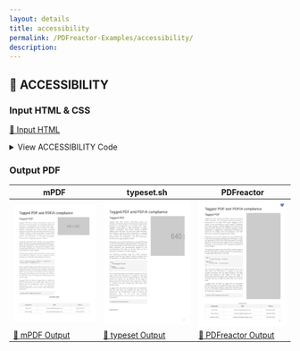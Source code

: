 ```yaml
---
layout: details
title: accessibility
permalink: /PDFreactor-Examples/accessibility/
description: 
---
```




## 🔬 ACCESSIBILITY

### Input HTML & CSS

[📄 Input HTML](https://raw.githubusercontent.com/azettl/compare.html2pdf.tools/master//html/PDFreactor%20Examples/accessibility/accessibility.html)

<details>
    <summary>
        View ACCESSIBILITY Code
    </summary>
    <pre><code class="hljs xml"><span class="hljs-meta">&lt;!DOCTYPE <span class="hljs-meta-keyword">html</span>&gt;</span>
<span class="hljs-tag">&lt;<span class="hljs-name">html</span> <span class="hljs-attr">lang</span>=<span class="hljs-string">"en-US"</span>&gt;</span>
    <span class="hljs-tag">&lt;<span class="hljs-name">head</span>&gt;</span>
        <span class="hljs-tag">&lt;<span class="hljs-name">meta</span> <span class="hljs-attr">content</span>=<span class="hljs-string">"text/html; charset=UTF-8"</span> <span class="hljs-attr">http-equiv</span>=<span class="hljs-string">"Content-Type"</span>/&gt;</span>
        <span class="hljs-tag">&lt;<span class="hljs-name">title</span>&gt;</span>Tagged PDF and PDF/A compliance<span class="hljs-tag">&lt;/<span class="hljs-name">title</span>&gt;</span>
        <span class="hljs-tag">&lt;<span class="hljs-name">style</span>&gt;</span>
            /***************************************************
             * Page
             ***************************************************/
            
            @page {
                margin: 1.5cm;
                
                @bottom-right {
                    content: counter(page);
                    vertical-align: top;
                    font-size: 12pt;
                    color: black;
                }
            }
            
            /* Styles that should specifically not affect browsers */
            @media print {
                .pageBreak + * {
                    break-before: page;
                    margin-top: 0;
                }
            
                .pageBreakBefore {
                    break-before: page;
                    margin-top: 0;
                }
                
                h1 {
                    break-before: page;
                    margin-top: 0 !important;
                }
            }
            
            /* Some basic style for browsers */
            @media screen {
                
                html {
                    background-color: lightgray;
                }
                
                body {
                    max-width: 1200px;
                    margin: 8px auto;
                    
                    padding: 32px;
                    padding-top: 0;
                    border: 1px solid darkgray;
                    background-color: white;
                }
                
                img {
                    max-width: 18cm;
                }
                
                h1 {
                    margin-top: 1cm !important;
                }
            }
            
            /***************************************************
             * General
             ***************************************************/
            
            html {
                font-family: arial, sans-serif;
                font-size: 10pt;
                color: #222222;
            }
            
            div, div p, blockquote {
                color: #222222;
            }
            
            h1, h2, h3, h4, h5, h6 {
                font-weight: normal;
                margin-top: 0.6cm;
                break-after: avoid;
            }
            
            h1 {
                font-size: 24pt;
                margin-bottom: 0.5cm;
            }
            
            h2 {
                font-size: 18pt;
                margin: 0.4cm 0;
            }
            
            h3 {
                font-size: 14pt;
                margin: 0.4cm 0;
            }
            
            h4 {
                font-size: 12pt;
                text-decoration: underline;
                margin-bottom: 0.25cm;
            }
            
            p, td, th, li {
                font-size: 10pt;
                line-height: 1.25;
                color: #666666;
            }
            
            p {
                text-align: justify;
            }
            
            a {
                color: #e41d03;
                text-decoration: underline;
            }
            
            barcode, math {
                color: black;
            }
            
            blockquote {
                font-family: 'times new roman', serif;
                font-style: italic;
                margin: 2mm;
                padding: 0;
            }
            
            table {
                margin-left: auto;
                margin-right: auto;
                border-collapse: collapse;
                background-color: transparent;
            }
            
            table, td, th {
                border: thin solid #e1e1e1;
            }
            
            td, th {
                padding: 0.2cm;
            }
            
            th {
                text-align: center;
                background-color: #f5f5f5;
            }
            
            
            
            
            table.code, td.code, div.code, img.sample {
                background-color: #f5f5f5;
                break-before: avoid;
            }
            
            ul, ol {
                break-inside: avoid;
            }
            
            
            
            
            /***************************************************
             * Box Classes
             ***************************************************/
            
            div.code, div.result, div.experimentalNote, img.sample {
                margin-bottom: 0.25cm;
                border: 1pt solid #e1e1e1;
                padding: 2.5mm;
                break-before: avoid;
                break-inside: avoid;
            }
            
            div.code p {
                text-align: inherit;
            }
            
            :-ro-matches(div.code, div.result) p:first-of-type {
                margin-top: 0;
            }
            
            :-ro-matches(div.code, div.result) p:last-of-type {
                margin-bottom: 0;
            }
            
            code, .code {
                font-family: 'courier new', monospace;
                font-size: 8pt;
                line-height: 1.2;
            }
            
            code {
                white-space: pre;
            }
            
            code .comment {
                color: #3f7f5f;
            }
            
            div.result {
                font-family: 'times new roman', serif;
                border: 1pt solid #222222;
                background-color: white;
            }
            
            div.result p {
                color: #222222;
            }
            
            div.result p:first-child {
                margin-top: 0;
            }
            
            div.result p:last-child {
                margin-bottom: 0;
            }
            
            div.experimentalNote {
                border-color: yellow;
                background-color: lightyellow;
                margin: 1cm 0;
                text-align: justify;
            }
            
            /***************************************************
             * Break Classes
             ***************************************************/
            
            .columnBreak {
                break-after: column;
            }
            
            /******************************************
             * Preferences
             *******************************************/
            
            @-ro-preferences {
                page-layout: 1 column;
                initial-zoom: fit-page;
            }
            <span class="hljs-tag">&lt;/<span class="hljs-name">style</span>&gt;</span>
        <span class="hljs-tag">&lt;<span class="hljs-name">style</span>&gt;</span><span class="css">
            <span class="hljs-selector-tag">table</span> {
                <span class="hljs-attribute">width</span>: <span class="hljs-number">100%</span>;
            }
            <span class="hljs-selector-id">#exampleTable</span> {
                <span class="hljs-attribute">margin-top</span>: <span class="hljs-number">1.3cm</span>;
                <span class="hljs-attribute">margin-bottom</span>: <span class="hljs-number">0.1cm</span>;
                <span class="hljs-attribute">text-align</span>: center;
            }
            <span class="hljs-selector-id">#exampleTable</span> &gt; <span class="hljs-selector-tag">caption</span> {
                <span class="hljs-attribute">color</span>: <span class="hljs-number">#666666</span>;
                <span class="hljs-attribute">font-size</span>: <span class="hljs-number">0.8em</span>;
                <span class="hljs-attribute">font-weight</span>: bold;
                <span class="hljs-attribute">padding-bottom</span>: <span class="hljs-number">1pt</span>;
            }
            <span class="hljs-selector-id">#rightBlock</span> {
                <span class="hljs-attribute">float</span>: right;
                <span class="hljs-attribute">width</span>: <span class="hljs-number">45%</span>;
                <span class="hljs-attribute">overflow</span>: hidden;
            }
            <span class="hljs-selector-id">#rightblock</span> <span class="hljs-selector-tag">img</span> {
                <span class="hljs-attribute">height</span>: <span class="hljs-number">20.44cm</span>;
            }
            <span class="hljs-selector-id">#leftBlock</span> {
                <span class="hljs-attribute">width</span>: <span class="hljs-number">50%</span>;
            }
            <span class="hljs-selector-id">#leftBlock</span> <span class="hljs-selector-tag">h2</span> {
                <span class="hljs-attribute">margin-top</span>: <span class="hljs-number">0cm</span>;
            }
            <span class="hljs-selector-id">#leftBlock</span> + * {
                <span class="hljs-attribute">clear</span>: right;
            }

            <span class="hljs-selector-id">#newChapter</span> {
                <span class="hljs-attribute">margin-top</span>: <span class="hljs-number">1cm</span>;
            }
            
            <span class="hljs-selector-tag">div</span> <span class="hljs-selector-tag">p</span> {
                <span class="hljs-attribute">color</span>: <span class="hljs-number">#666666</span>;
            }
            
            <span class="hljs-selector-class">.note</span><span class="hljs-selector-pseudo">::before</span> {
                <span class="hljs-attribute">display</span>: block;
                <span class="hljs-attribute">background-color</span>: <span class="hljs-number">#f5f5f5</span>;
                <span class="hljs-attribute">text-align</span>: center;
                <span class="hljs-attribute">font-weight</span>: bold;
                <span class="hljs-attribute">content</span>: <span class="hljs-string">"Note:"</span>;
            }
            <span class="hljs-selector-class">.note</span> &gt; <span class="hljs-selector-tag">div</span>, <span class="hljs-selector-class">.note</span><span class="hljs-selector-pseudo">::before</span> {
                <span class="hljs-attribute">border</span>: thin solid <span class="hljs-number">#e1e1e1</span>;
                <span class="hljs-attribute">font-size</span>: <span class="hljs-number">10pt</span>;
                <span class="hljs-attribute">line-height</span>: <span class="hljs-number">1.25</span>;
                <span class="hljs-attribute">color</span>: <span class="hljs-number">#666666</span>;
                <span class="hljs-attribute">padding</span>: <span class="hljs-number">0.2cm</span>;
            }
        </span><span class="hljs-tag">&lt;/<span class="hljs-name">style</span>&gt;</span>
    <span class="hljs-tag">&lt;/<span class="hljs-name">head</span>&gt;</span>
    <span class="hljs-tag">&lt;<span class="hljs-name">body</span>&gt;</span>
        <span class="hljs-tag">&lt;<span class="hljs-name">h1</span>&gt;</span>Tagged PDF and PDF/A compliance<span class="hljs-tag">&lt;/<span class="hljs-name">h1</span>&gt;</span>

        <span class="hljs-tag">&lt;<span class="hljs-name">div</span> <span class="hljs-attr">id</span>=<span class="hljs-string">"rightBlock"</span>&gt;</span>
            <span class="hljs-tag">&lt;<span class="hljs-name">img</span> <span class="hljs-attr">src</span>=<span class="hljs-string">"http://via.placeholder.com/640x360"</span> <span class="hljs-attr">alt</span>=<span class="hljs-string">"Adobe Acrobat DC screenshot"</span>&gt;</span><span class="hljs-tag">&lt;/<span class="hljs-name">img</span>&gt;</span>
        <span class="hljs-tag">&lt;/<span class="hljs-name">div</span>&gt;</span>

        <span class="hljs-tag">&lt;<span class="hljs-name">div</span> <span class="hljs-attr">id</span>=<span class="hljs-string">"leftBlock"</span>&gt;</span>
            <span class="hljs-tag">&lt;<span class="hljs-name">h2</span>&gt;</span>Tagged PDF<span class="hljs-tag">&lt;/<span class="hljs-name">h2</span>&gt;</span>

            <span class="hljs-tag">&lt;<span class="hljs-name">p</span>&gt;</span>Tagged PDF files contain information about the structure of the document. The information about the structure
            is transported via so-called "PDF tags". Tagging a PDF makes it more accessible to screen readers, handhelds and similar devices.
            Enabled tagging also improves the copy and paste behavior. For example, copying a whole paragraph in a tagged PDF created with PDFreactor
            will ignore the line breaks which are displayed in the PDF document. Furthermore tagging applies reflow.<span class="hljs-tag">&lt;/<span class="hljs-name">p</span>&gt;</span>

            <span class="hljs-tag">&lt;<span class="hljs-name">p</span>&gt;</span>Using the <span class="hljs-tag">&lt;<span class="hljs-name">code</span>&gt;</span>setAddTags<span class="hljs-tag">&lt;/<span class="hljs-name">code</span>&gt;</span> API method, you can add PDF tags to the PDF documents generated with PDFreactor. If you are generating
            a PDF from HTML documents, the HTML elements are automatically mapped to the corresponding PDF tags, so all you have to
            do is setting this property to enable tagging.<span class="hljs-tag">&lt;/<span class="hljs-name">p</span>&gt;</span>

            <span class="hljs-tag">&lt;<span class="hljs-name">p</span>&gt;</span>The following example maps the HTML element image to the PDF tag "Figure", and the content of its alt attribute to an alternative description
            for this tag.<span class="hljs-tag">&lt;/<span class="hljs-name">p</span>&gt;</span>

            <span class="hljs-tag">&lt;<span class="hljs-name">div</span> <span class="hljs-attr">class</span>=<span class="hljs-string">"code"</span>&gt;</span><span class="hljs-tag">&lt;<span class="hljs-name">code</span>&gt;</span>img {
    -ro-pdf-tag-type: "Figure";
}
img[alt] {
    -ro-alt-text: -ro-attr(alt);
}<span class="hljs-tag">&lt;/<span class="hljs-name">code</span>&gt;</span><span class="hljs-tag">&lt;/<span class="hljs-name">div</span>&gt;</span>

            <span class="hljs-tag">&lt;<span class="hljs-name">p</span>&gt;</span>The screenshot (taken from Adobe Acrobat DC) on the right shows that PDFreactor is capable to tag even complex structures such as tables properly.
            The table below was placed on the bottom of the page to demonstrate that PDFreactor wont repeat the <span class="hljs-symbol">&amp;lt;</span>Table<span class="hljs-symbol">&amp;gt;</span> or <span class="hljs-symbol">&amp;lt;</span>THead<span class="hljs-symbol">&amp;gt;</span> tag even though
            the table splits onto another page.<span class="hljs-tag">&lt;/<span class="hljs-name">p</span>&gt;</span>

            <span class="hljs-tag">&lt;<span class="hljs-name">p</span>&gt;</span>A tagged PDF will often be bigger then an equivalent PDF file that does not include PDF tags. You can enable the full compression mode to
            reduce the document size. To do so, the method setFullCompression can be used in the PDFreactor integration:<span class="hljs-tag">&lt;/<span class="hljs-name">p</span>&gt;</span>

            <span class="hljs-tag">&lt;<span class="hljs-name">div</span> <span class="hljs-attr">class</span>=<span class="hljs-string">"code"</span>&gt;</span><span class="hljs-tag">&lt;<span class="hljs-name">code</span>&gt;</span>config.setFullCompression(true);<span class="hljs-tag">&lt;/<span class="hljs-name">code</span>&gt;</span><span class="hljs-tag">&lt;/<span class="hljs-name">div</span>&gt;</span>
        <span class="hljs-tag">&lt;/<span class="hljs-name">div</span>&gt;</span>

        <span class="hljs-tag">&lt;<span class="hljs-name">table</span> <span class="hljs-attr">id</span>=<span class="hljs-string">"exampleTable"</span>&gt;</span>
            <span class="hljs-tag">&lt;<span class="hljs-name">caption</span>&gt;</span>Example table<span class="hljs-tag">&lt;/<span class="hljs-name">caption</span>&gt;</span>
            <span class="hljs-tag">&lt;<span class="hljs-name">thead</span>&gt;</span>
                <span class="hljs-tag">&lt;<span class="hljs-name">tr</span>&gt;</span>
                    <span class="hljs-tag">&lt;<span class="hljs-name">th</span>&gt;</span>Employee<span class="hljs-tag">&lt;/<span class="hljs-name">th</span>&gt;</span>
                    <span class="hljs-tag">&lt;<span class="hljs-name">th</span>&gt;</span>Mail<span class="hljs-tag">&lt;/<span class="hljs-name">th</span>&gt;</span>
                    <span class="hljs-tag">&lt;<span class="hljs-name">th</span>&gt;</span>Phone<span class="hljs-tag">&lt;/<span class="hljs-name">th</span>&gt;</span>
                <span class="hljs-tag">&lt;/<span class="hljs-name">tr</span>&gt;</span>
            <span class="hljs-tag">&lt;/<span class="hljs-name">thead</span>&gt;</span>
            <span class="hljs-tag">&lt;<span class="hljs-name">tbody</span>&gt;</span>
                <span class="hljs-tag">&lt;<span class="hljs-name">tr</span>&gt;</span>
                    <span class="hljs-tag">&lt;<span class="hljs-name">td</span>&gt;</span>John Doe<span class="hljs-tag">&lt;/<span class="hljs-name">td</span>&gt;</span>
                    <span class="hljs-tag">&lt;<span class="hljs-name">td</span>&gt;</span>johne.doe@example.com<span class="hljs-tag">&lt;/<span class="hljs-name">td</span>&gt;</span>
                    <span class="hljs-tag">&lt;<span class="hljs-name">td</span>&gt;</span>202-555-0152<span class="hljs-tag">&lt;/<span class="hljs-name">td</span>&gt;</span>
                <span class="hljs-tag">&lt;/<span class="hljs-name">tr</span>&gt;</span>
                <span class="hljs-tag">&lt;<span class="hljs-name">tr</span>&gt;</span>
                    <span class="hljs-tag">&lt;<span class="hljs-name">td</span>&gt;</span>Austin King<span class="hljs-tag">&lt;/<span class="hljs-name">td</span>&gt;</span>
                    <span class="hljs-tag">&lt;<span class="hljs-name">td</span>&gt;</span>austin.king@example.com<span class="hljs-tag">&lt;/<span class="hljs-name">td</span>&gt;</span>
                    <span class="hljs-tag">&lt;<span class="hljs-name">td</span>&gt;</span>202-555-0191<span class="hljs-tag">&lt;/<span class="hljs-name">td</span>&gt;</span>
                <span class="hljs-tag">&lt;/<span class="hljs-name">tr</span>&gt;</span>
                <span class="hljs-tag">&lt;<span class="hljs-name">tr</span>&gt;</span>
                    <span class="hljs-tag">&lt;<span class="hljs-name">td</span>&gt;</span>Edward Alsop<span class="hljs-tag">&lt;/<span class="hljs-name">td</span>&gt;</span>
                    <span class="hljs-tag">&lt;<span class="hljs-name">td</span>&gt;</span>edward.alsop@example.com<span class="hljs-tag">&lt;/<span class="hljs-name">td</span>&gt;</span>
                    <span class="hljs-tag">&lt;<span class="hljs-name">td</span>&gt;</span>202-555-0113<span class="hljs-tag">&lt;/<span class="hljs-name">td</span>&gt;</span>
                <span class="hljs-tag">&lt;/<span class="hljs-name">tr</span>&gt;</span>
                <span class="hljs-tag">&lt;<span class="hljs-name">tr</span>&gt;</span>
                    <span class="hljs-tag">&lt;<span class="hljs-name">td</span>&gt;</span>Brian Mitchell<span class="hljs-tag">&lt;/<span class="hljs-name">td</span>&gt;</span>
                    <span class="hljs-tag">&lt;<span class="hljs-name">td</span>&gt;</span>brian.mitchell@example.com<span class="hljs-tag">&lt;/<span class="hljs-name">td</span>&gt;</span>
                    <span class="hljs-tag">&lt;<span class="hljs-name">td</span>&gt;</span>202-555-0131<span class="hljs-tag">&lt;/<span class="hljs-name">td</span>&gt;</span>
                <span class="hljs-tag">&lt;/<span class="hljs-name">tr</span>&gt;</span>
            <span class="hljs-tag">&lt;/<span class="hljs-name">tbody</span>&gt;</span>
        <span class="hljs-tag">&lt;/<span class="hljs-name">table</span>&gt;</span>

        <span class="hljs-tag">&lt;<span class="hljs-name">h2</span> <span class="hljs-attr">id</span>=<span class="hljs-string">"newChapter"</span>&gt;</span>PDF/A Conformance<span class="hljs-tag">&lt;/<span class="hljs-name">h2</span>&gt;</span>

        <span class="hljs-tag">&lt;<span class="hljs-name">p</span>&gt;</span>PDF/A differs from PDF by prohibiting features ill-suited to long-term archiving, such as
        font linking (as opposed to font embedding).<span class="hljs-tag">&lt;/<span class="hljs-name">p</span>&gt;</span>

        <span class="hljs-tag">&lt;<span class="hljs-name">p</span>&gt;</span>The PDF/A standard does not define an archiving strategy or the goals of an archiving system.
        It identifies a "profile" for electronic documents that ensures the documents can be reproduced exactly the
        same way using various software in years to come. A key element to this reproducibility is the requirement for
        PDF/A documents to be 100% self-contained. All of the information necessary for displaying the document in the same
        manner is embedded in the file. This includes, but is not limited to, all content (text, raster images and vector
        graphics), fonts and color information. A PDF/A document is not permitted to be reliant on information from external
        sources (e.g. font programs and data streams), but may include annotations (e.g. hypertext links) that link to 
        external documents.<span class="hljs-tag">&lt;/<span class="hljs-name">p</span>&gt;</span>

        <span class="hljs-tag">&lt;<span class="hljs-name">p</span>&gt;</span>PDFreactor supports the creation of all PDF/A conformant files.<span class="hljs-tag">&lt;/<span class="hljs-name">p</span>&gt;</span>

        <span class="hljs-tag">&lt;<span class="hljs-name">p</span>&gt;</span>Many companies and government organizations worldwide require PDF/A conformant documents.<span class="hljs-tag">&lt;/<span class="hljs-name">p</span>&gt;</span>

        <span class="hljs-tag">&lt;<span class="hljs-name">p</span>&gt;</span>PDF/A-1a is the most strict PDF/A standard while the newer PDF/A standards are more lenient, e.g. allowing
        transparency and attachments.<span class="hljs-tag">&lt;/<span class="hljs-name">p</span>&gt;</span>

        <span class="hljs-tag">&lt;<span class="hljs-name">h3</span>&gt;</span>Common PDF/A conformance requirements<span class="hljs-tag">&lt;/<span class="hljs-name">h3</span>&gt;</span>

        <span class="hljs-tag">&lt;<span class="hljs-name">table</span>&gt;</span>
            <span class="hljs-tag">&lt;<span class="hljs-name">thead</span>&gt;</span>
                <span class="hljs-tag">&lt;<span class="hljs-name">tr</span>&gt;</span>
                    <span class="hljs-tag">&lt;<span class="hljs-name">th</span>&gt;</span>PDF/A restriction<span class="hljs-tag">&lt;/<span class="hljs-name">th</span>&gt;</span>
                    <span class="hljs-tag">&lt;<span class="hljs-name">th</span>&gt;</span>PDFreactor actions<span class="hljs-tag">&lt;/<span class="hljs-name">th</span>&gt;</span>
                <span class="hljs-tag">&lt;/<span class="hljs-name">tr</span>&gt;</span>
            <span class="hljs-tag">&lt;/<span class="hljs-name">thead</span>&gt;</span>
            <span class="hljs-tag">&lt;<span class="hljs-name">tbody</span>&gt;</span>
                <span class="hljs-tag">&lt;<span class="hljs-name">tr</span>&gt;</span>
                    <span class="hljs-tag">&lt;<span class="hljs-name">td</span>&gt;</span>All used fonts are embedded.<span class="hljs-tag">&lt;/<span class="hljs-name">td</span>&gt;</span>
                    <span class="hljs-tag">&lt;<span class="hljs-name">td</span>&gt;</span>PDFreactor ignores the option to disable font embedding.<span class="hljs-tag">&lt;/<span class="hljs-name">td</span>&gt;</span>
                <span class="hljs-tag">&lt;/<span class="hljs-name">tr</span>&gt;</span>
                <span class="hljs-tag">&lt;<span class="hljs-name">tr</span>&gt;</span>
                    <span class="hljs-tag">&lt;<span class="hljs-name">td</span>&gt;</span>All images are embedded.<span class="hljs-tag">&lt;/<span class="hljs-name">td</span>&gt;</span>
                    <span class="hljs-tag">&lt;<span class="hljs-name">td</span>&gt;</span>Images are always automatically embedded by PDFreactor.<span class="hljs-tag">&lt;/<span class="hljs-name">td</span>&gt;</span>
                <span class="hljs-tag">&lt;/<span class="hljs-name">tr</span>&gt;</span>
                <span class="hljs-tag">&lt;<span class="hljs-name">tr</span>&gt;</span>
                    <span class="hljs-tag">&lt;<span class="hljs-name">td</span>&gt;</span>Multi-media content is prohibited.<span class="hljs-tag">&lt;/<span class="hljs-name">td</span>&gt;</span>
                    <span class="hljs-tag">&lt;<span class="hljs-name">td</span>&gt;</span>Embedding objects is automatically prevented by PDFreactor, when PDF/A conformance is set.<span class="hljs-tag">&lt;/<span class="hljs-name">td</span>&gt;</span>
                <span class="hljs-tag">&lt;/<span class="hljs-name">tr</span>&gt;</span>
                <span class="hljs-tag">&lt;<span class="hljs-name">tr</span>&gt;</span>
                    <span class="hljs-tag">&lt;<span class="hljs-name">td</span>&gt;</span>JavaScript is prohibited.<span class="hljs-tag">&lt;/<span class="hljs-name">td</span>&gt;</span>
                    <span class="hljs-tag">&lt;<span class="hljs-name">td</span>&gt;</span>No JavaScript is embedded, when PDF/A conformance is set. (This does not prohibit JavaScript in the
                    source HTML document to processed during conversions)<span class="hljs-tag">&lt;/<span class="hljs-name">td</span>&gt;</span>
                <span class="hljs-tag">&lt;/<span class="hljs-name">tr</span>&gt;</span>
                <span class="hljs-tag">&lt;<span class="hljs-name">tr</span>&gt;</span>
                    <span class="hljs-tag">&lt;<span class="hljs-name">td</span>&gt;</span>Encryption is disallowed.<span class="hljs-tag">&lt;/<span class="hljs-name">td</span>&gt;</span>
                    <span class="hljs-tag">&lt;<span class="hljs-name">td</span>&gt;</span>This is automatically prevented, when the PDF/A conformance is set.<span class="hljs-tag">&lt;/<span class="hljs-name">td</span>&gt;</span>
                <span class="hljs-tag">&lt;/<span class="hljs-name">tr</span>&gt;</span>
                <span class="hljs-tag">&lt;<span class="hljs-name">tr</span>&gt;</span>
                    <span class="hljs-tag">&lt;<span class="hljs-name">td</span>&gt;</span>The PDF must be tagged.<span class="hljs-tag">&lt;/<span class="hljs-name">td</span>&gt;</span>
                    <span class="hljs-tag">&lt;<span class="hljs-name">td</span>&gt;</span>This is automatically done by PDFreactor, when PDF/A conformance is set.<span class="hljs-tag">&lt;/<span class="hljs-name">td</span>&gt;</span>
                <span class="hljs-tag">&lt;/<span class="hljs-name">tr</span>&gt;</span>
                <span class="hljs-tag">&lt;<span class="hljs-name">tr</span>&gt;</span>
                    <span class="hljs-tag">&lt;<span class="hljs-name">td</span>&gt;</span>Metadata included in the PDF is required to be standard-based XMP.<span class="hljs-tag">&lt;/<span class="hljs-name">td</span>&gt;</span>
                    <span class="hljs-tag">&lt;<span class="hljs-name">td</span>&gt;</span>This is automatically done by PDFreactor, when PDF/A conformance is set.<span class="hljs-tag">&lt;/<span class="hljs-name">td</span>&gt;</span>
                <span class="hljs-tag">&lt;/<span class="hljs-name">tr</span>&gt;</span>
                <span class="hljs-tag">&lt;<span class="hljs-name">tr</span>&gt;</span>
                    <span class="hljs-tag">&lt;<span class="hljs-name">td</span>&gt;</span>Colors are specified in a device-independent manner.<span class="hljs-tag">&lt;/<span class="hljs-name">td</span>&gt;</span>
                    <span class="hljs-tag">&lt;<span class="hljs-name">td</span>&gt;</span>In PDFreactor colors are defined either as RGB or CMYK. When PDF/A conformance is set,
                    one of these color spaces has to be set in conjunction with a color space profile.
                    CMYK requires an ICC profile to be set, RGB colors use a default sRGB profile, if no other is set.
                    Using RGB colors in CMYK PDF/A documents or vice versa is prohibited.
                    Color keywords and shades specified via the "gray" function are converted to the appropriate color 
                    space losslessly. <span class="hljs-tag">&lt;/<span class="hljs-name">td</span>&gt;</span>
                <span class="hljs-tag">&lt;/<span class="hljs-name">tr</span>&gt;</span>
            <span class="hljs-tag">&lt;/<span class="hljs-name">tbody</span>&gt;</span>
        <span class="hljs-tag">&lt;/<span class="hljs-name">table</span>&gt;</span>

        <span class="hljs-tag">&lt;<span class="hljs-name">h3</span>&gt;</span>PDF/A-1a specific conformance requirements<span class="hljs-tag">&lt;/<span class="hljs-name">h3</span>&gt;</span>

        <span class="hljs-tag">&lt;<span class="hljs-name">table</span>&gt;</span>
            <span class="hljs-tag">&lt;<span class="hljs-name">thead</span>&gt;</span>
                <span class="hljs-tag">&lt;<span class="hljs-name">tr</span>&gt;</span>
                    <span class="hljs-tag">&lt;<span class="hljs-name">th</span>&gt;</span>PDF/A-1a restriction<span class="hljs-tag">&lt;/<span class="hljs-name">th</span>&gt;</span>
                    <span class="hljs-tag">&lt;<span class="hljs-name">th</span>&gt;</span>PDFreactor actions<span class="hljs-tag">&lt;/<span class="hljs-name">th</span>&gt;</span>
                <span class="hljs-tag">&lt;/<span class="hljs-name">tr</span>&gt;</span>
            <span class="hljs-tag">&lt;/<span class="hljs-name">thead</span>&gt;</span>
            <span class="hljs-tag">&lt;<span class="hljs-name">tbody</span>&gt;</span>
                <span class="hljs-tag">&lt;<span class="hljs-name">tr</span>&gt;</span>
                    <span class="hljs-tag">&lt;<span class="hljs-name">td</span>&gt;</span>Transparency is disallowed.<span class="hljs-tag">&lt;/<span class="hljs-name">td</span>&gt;</span>
                    <span class="hljs-tag">&lt;<span class="hljs-name">td</span>&gt;</span>PDFreactor will ignore certain kinds of transparency of images. Other occurrences of transparency will cause an exception
                    to be thrown.<span class="hljs-tag">&lt;/<span class="hljs-name">td</span>&gt;</span>
                <span class="hljs-tag">&lt;/<span class="hljs-name">tr</span>&gt;</span>
                <span class="hljs-tag">&lt;<span class="hljs-name">tr</span>&gt;</span>
                    <span class="hljs-tag">&lt;<span class="hljs-name">td</span>&gt;</span>Attachments are disallowed.<span class="hljs-tag">&lt;/<span class="hljs-name">td</span>&gt;</span>
                    <span class="hljs-tag">&lt;<span class="hljs-name">td</span>&gt;</span>This is automatically prevented, when PDF/A-1a conformance is set.<span class="hljs-tag">&lt;/<span class="hljs-name">td</span>&gt;</span>
                <span class="hljs-tag">&lt;/<span class="hljs-name">tr</span>&gt;</span>
            <span class="hljs-tag">&lt;/<span class="hljs-name">tbody</span>&gt;</span>
        <span class="hljs-tag">&lt;/<span class="hljs-name">table</span>&gt;</span>

        <span class="hljs-tag">&lt;<span class="hljs-name">p</span>&gt;</span>To create a PDF/A conformant document, the method setConformance can be used in the PDFreactor integration:<span class="hljs-tag">&lt;/<span class="hljs-name">p</span>&gt;</span>

        <span class="hljs-tag">&lt;<span class="hljs-name">div</span> <span class="hljs-attr">class</span>=<span class="hljs-string">"code"</span>&gt;</span><span class="hljs-tag">&lt;<span class="hljs-name">code</span>&gt;</span>config.setConformance(Conformance.PDFA3A);<span class="hljs-tag">&lt;/<span class="hljs-name">code</span>&gt;</span><span class="hljs-tag">&lt;/<span class="hljs-name">div</span>&gt;</span>

        <span class="hljs-tag">&lt;<span class="hljs-name">p</span>&gt;</span>If CMYK colors are used in a document to be converted into a PDF/A-conformant file, an Output Intent has to
        be set. It is possible to use the following API methods:<span class="hljs-tag">&lt;/<span class="hljs-name">p</span>&gt;</span>

        <span class="hljs-tag">&lt;<span class="hljs-name">div</span> <span class="hljs-attr">class</span>=<span class="hljs-string">"code"</span>&gt;</span><span class="hljs-tag">&lt;<span class="hljs-name">code</span>&gt;</span>Configuration config = new Configuration();

OutputIntent outputIntent = new OutputIntent();
outputIntent.setIdentifier("ICC profile identifier");

// Use this if you are loading the ICC profile via URL
outputIntent.setUrl("URL/to/ICC/profile");

// Use this if you want to specify the ICC profile's binary data
outputIntent.setData("ICC profile binary data");

config.setOutputIntent(outputIntent);<span class="hljs-tag">&lt;/<span class="hljs-name">code</span>&gt;</span><span class="hljs-tag">&lt;/<span class="hljs-name">div</span>&gt;</span>

        <span class="hljs-tag">&lt;<span class="hljs-name">p</span>&gt;</span>The first parameter is a string identifying the intended output device or production condition in human-
        or machine-readable form. The second parameter points to ICC profile file or contains data of such a profile.<span class="hljs-tag">&lt;/<span class="hljs-name">p</span>&gt;</span>

        <span class="hljs-tag">&lt;<span class="hljs-name">div</span> <span class="hljs-attr">class</span>=<span class="hljs-string">"note"</span>&gt;</span>
            <span class="hljs-tag">&lt;<span class="hljs-name">div</span>&gt;</span>When PDF/A conformance is set, encryption, restrictions, comments, full compression and other non PDF/A-conformant features are automatically
            overwritten, regardless of their own settings.<span class="hljs-tag">&lt;/<span class="hljs-name">div</span>&gt;</span>
            <span class="hljs-tag">&lt;<span class="hljs-name">div</span>&gt;</span>Setting PDF/A-1a conformance generates PDFs with Adobe PDF version 1.4 in which some PDF tags are forbidden e.g. <span class="hljs-symbol">&amp;lt;</span>TBody<span class="hljs-symbol">&amp;gt;</span>.
            PDFreactor will skip all forbidden tags automatically, but handle table headers correctly.<span class="hljs-tag">&lt;/<span class="hljs-name">div</span>&gt;</span>
        <span class="hljs-tag">&lt;/<span class="hljs-name">div</span>&gt;</span>

    <span class="hljs-tag">&lt;/<span class="hljs-name">body</span>&gt;</span>
<span class="hljs-tag">&lt;/<span class="hljs-name">html</span>&gt;</span>
</code><button class='button-code-copy'>📋 Copy Code</button></pre>
</details>

### Output PDF

| mPDF | typeset.sh | PDFreactor |
|---------|---------|---------|
| ![mPDF Preview](mpdf__html_PDFreactor_Examples_accessibility_accessibility.html.png) | ![typeset Preview](typeset__html_PDFreactor_Examples_accessibility_accessibility.html.png) | ![PDFreactor Preview](pdfreactor__html_PDFreactor_Examples_accessibility_accessibility.html.png) |
| [📕 mPDF Output](mpdf__html_PDFreactor_Examples_accessibility_accessibility.html.pdf) | [📕 typeset Output](typeset__html_PDFreactor_Examples_accessibility_accessibility.html.pdf) | [📕 PDFreactor Output](pdfreactor__html_PDFreactor_Examples_accessibility_accessibility.html.pdf) |


